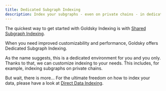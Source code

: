 ```yaml
---
title: Dedicated Subgraph Indexing
description: Index your subgraphs - even on private chains - in dedicated infrastructure for improved customizability and performance.
---
```


The quickest way to get started with Goldsky Indexing is with [Shared Subgraph Indexing](/indexing/shared-subgraph-indexing).

When you need improved customizability and performance, Goldsky offers Dedicated Subgraph Indexing.

As the name suggests, this is a dedicated environment for you and you only. Thanks to that, we can customize indexing to your needs. This includes, for example, indexing subgraphs on private chains.

But wait, there is more... For the ultimate freedom on how to index your data, please have a look at [Direct Data Indexing](/indexing/direct-data-indexing).

